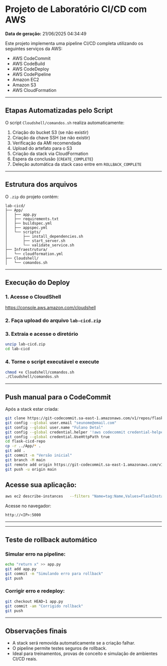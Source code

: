 # Projeto de Laboratório CI/CD com AWS

**Data de geração:** 21/06/2025 04:34:49

Este projeto implementa uma pipeline CI/CD completa utilizando os seguintes serviços da AWS:

- AWS CodeCommit
- AWS CodeBuild
- AWS CodeDeploy
- AWS CodePipeline
- Amazon EC2
- Amazon S3
- AWS CloudFormation

---

## Etapas Automatizadas pelo Script

O script `Cloudshell/comandos.sh` realiza automaticamente:

1. Criação do bucket S3 (se não existir)
2. Criação da chave SSH (se não existir)
3. Verificação da AMI recomendada
4. Upload do artefato para o S3
5. Criação da stack via CloudFormation
6. Espera da conclusão (`CREATE_COMPLETE`)
7. Deleção automática da stack caso entre em `ROLLBACK_COMPLETE`

---

## Estrutura dos arquivos

O `.zip` do projeto contém:

```
lab-cicd/
├── App/
│   ├── app.py
│   ├── requirements.txt
│   ├── buildspec.yml
│   ├── appspec.yml
│   └── scripts/
│       ├── install_dependencies.sh
│       ├── start_server.sh
│       └── validate_service.sh
├── Infraestrutura/
│   └── cloudformation.yml
├── Cloudshell/
│   └── comandos.sh
```

---

## Execução do Deploy

### 1. Acesse o CloudShell
https://console.aws.amazon.com/cloudshell

### 2. Faça upload do arquivo `lab-cicd.zip`

### 3. Extraia e acesse o diretório
```bash
unzip lab-cicd.zip
cd lab-cicd
```

### 4. Torne o script executável e execute
```bash
chmod +x Cloudshell/comandos.sh
./Cloudshell/comandos.sh
```

---

## Push manual para o CodeCommit

Após a stack estar criada:

```bash
git clone https://git-codecommit.sa-east-1.amazonaws.com/v1/repos/flask-cicd-repo #Altere de acordo com a URL disponibilizada no seu codfe commit
git config --global user.email "seunome@email.com"
git config --global user.name "Fulano Detal"
git config --global credential.helper '!aws codecommit credential-helper $@'
git config --global credential.UseHttpPath true
cd flask-cicd-repo
cp -r ../App/* .
git add .
git commit -m "Versão inicial"
git branch -M main
git remote add origin https://git-codecommit.sa-east-1.amazonaws.com/v1/repos/flask-cicd-repo #Altere de acordo com a URL disponibilizada no seu codfe commit
git push -u origin main
```

## Acesse sua aplicação:

```bash
aws ec2 describe-instances   --filters "Name=tag:Name,Values=FlaskInstance-fernando"   --query "Reservations[*].Instances[*].PublicIpAddress"   --output text
```

Acesse no navegador:
```
http://<IP>:5000
```

---

---

## Teste de rollback automático

### Simular erro na pipeline:
```bash
echo "return x" >> app.py
git add app.py
git commit -m "Simulando erro para rollback"
git push
```

### Corrigir erro e redeploy:
```bash
git checkout HEAD~1 app.py
git commit -am "Corrigido rollback"
git push
```

---

## Observações finais

- A stack será removida automaticamente se a criação falhar.
- O pipeline permite testes seguros de rollback.
- Ideal para treinamentos, provas de conceito e simulação de ambientes CI/CD reais.
